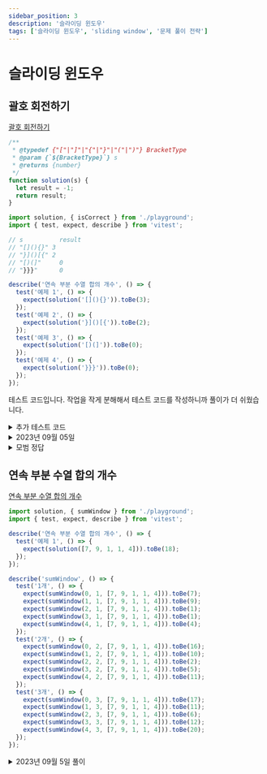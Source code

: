 ```yaml
---
sidebar_position: 3
description: '슬라이딩 윈도우'
tags: ['슬라이딩 윈도우', 'sliding window', '문제 풀이 전략']
---
```


# 슬라이딩 윈도우

## 괄호 회전하기

[괄호 회전하기](https://school.programmers.co.kr/learn/courses/30/lessons/76502)

```js
/**
 * @typedef {"["|"]"|"{"|"}"|"("|")"} BracketType
 * @param {`${BracketType}`} s
 * @returns {number}
 */
function solution(s) {
  let result = -1;
  return result;
}
```

```js
import solution, { isCorrect } from './playground';
import { test, expect, describe } from 'vitest';

// s	      result
// "[](){}"	3
// "}]()[{"	2
// "[)(]"	  0
// "}}}"	  0

describe('연속 부분 수열 합의 개수', () => {
  test('예제 1', () => {
    expect(solution('[](){}')).toBe(3);
  });
  test('예제 2', () => {
    expect(solution('}]()[{')).toBe(2);
  });
  test('예제 3', () => {
    expect(solution('[)(]')).toBe(0);
  });
  test('예제 4', () => {
    expect(solution('}}}')).toBe(0);
  });
});
```

테스트 코드입니다. 작업을 작게 분해해서 테스트 코드를 작성하니까 풀이가 더 쉬웠습니다.

<details>
<summary>추가 테스트 코드</summary>
<div markdown="1">

```js
import { isCorrect } from './playground';

describe('isCorrect', () => {
  test('예제 1', () => {
    expect(isCorrect('[](){}')).toBe(true);
  });
  test('예제 2', () => {
    expect(isCorrect('](){}[')).toBe(false);
  });
  test('예제 3', () => {
    expect(isCorrect('[{}]()')).toBe(true);
  });
  test('예제 4', () => {
    expect(isCorrect('}')).toBe(false);
  });
});
```

</div>
</details>

<details>
<summary>2023년 09월 05일</summary>
<div markdown="1">

```js
/**
 * @typedef {"["|"]"|"{"|"}"|"("|")"} BracketType
 * @param {`${BracketType}`} s
 * @returns {number}
 */
function solution(s) {
  let result = 0;
  for (let i = 0; i < s.length; i++) {
    const brackets = [...s.split(''), ...s.split('')];
    if (isCorrect(brackets.slice(i, i + s.length))) result += 1;
  }
  return result;
}

/**
 * @param {("["|"]"|"{"|"}"|"("|")")[]} s
 * @returns {boolean}
 */
export function isCorrect(s) {
  const stack = [];
  for (let i = 0; i < s.length; i++) {
    stack.push(s[i]);
    if (
      isPare(stack, '(', ')') ||
      isPare(stack, '[', ']') ||
      isPare(stack, '{', '}')
    ) {
      stack.pop();
      stack.pop();
    }
  }
  return stack.length === 0;
}

/**
 * @param {("["|"]"|"{"|"}"|"("|")")[]} s
 * @param {("["|"]"|"{"|"}"|"("|")")} left
 * @param {("["|"]"|"{"|"}"|"("|")")} right
 * @returns {boolean}
 */
function isPare(arr, left, right) {
  return arr.at(-2) === left && arr.at(-1) === right;
}

export default solution;
```

저의 정답코드입니다.

여기서 애매한 것은 문제 분류입니다. stack으로 분류할 수 있고 sliding window로 생각할 수 있습니다.

</div>
</details>

<details>
<summary>모범 정답</summary>
<div markdown="1">

```js
function solution(s) {
  var answer = 0;

  for (let i = 0; i < s.length; i++) {
    s = s.slice(1, s.length) + s[0];

    let string = s;

    for (let j = 0; j < Math.floor(s.length / 2); j++) {
      string = string.replace(/([\[][\]]|[\{][\}]|[\(][\)])+/g, '');

      if (!string) break;
    }

    answer += !string ? 1 : 0;
  }

  return answer;
}
```

정규표현식으로 문제를 푼 사람도 있습니다. 정규표현식의 성능에 의구심을 갖을 수 있지만 일반적으로는 좋은 방법이라고 생각합니다.

</div>
</details>

## 연속 부분 수열 합의 개수

[연속 부분 수열 합의 개수](https://school.programmers.co.kr/learn/courses/30/lessons/131701)

```js
import solution, { sumWindow } from './playground';
import { test, expect, describe } from 'vitest';

describe('연속 부분 수열 합의 개수', () => {
  test('예제 1', () => {
    expect(solution([7, 9, 1, 1, 4])).toBe(18);
  });
});

describe('sumWindow', () => {
  test('1개', () => {
    expect(sumWindow(0, 1, [7, 9, 1, 1, 4])).toBe(7);
    expect(sumWindow(1, 1, [7, 9, 1, 1, 4])).toBe(9);
    expect(sumWindow(2, 1, [7, 9, 1, 1, 4])).toBe(1);
    expect(sumWindow(3, 1, [7, 9, 1, 1, 4])).toBe(1);
    expect(sumWindow(4, 1, [7, 9, 1, 1, 4])).toBe(4);
  });
  test('2개', () => {
    expect(sumWindow(0, 2, [7, 9, 1, 1, 4])).toBe(16);
    expect(sumWindow(1, 2, [7, 9, 1, 1, 4])).toBe(10);
    expect(sumWindow(2, 2, [7, 9, 1, 1, 4])).toBe(2);
    expect(sumWindow(3, 2, [7, 9, 1, 1, 4])).toBe(5);
    expect(sumWindow(4, 2, [7, 9, 1, 1, 4])).toBe(11);
  });
  test('3개', () => {
    expect(sumWindow(0, 3, [7, 9, 1, 1, 4])).toBe(17);
    expect(sumWindow(1, 3, [7, 9, 1, 1, 4])).toBe(11);
    expect(sumWindow(2, 3, [7, 9, 1, 1, 4])).toBe(6);
    expect(sumWindow(3, 3, [7, 9, 1, 1, 4])).toBe(12);
    expect(sumWindow(4, 3, [7, 9, 1, 1, 4])).toBe(20);
  });
});
```

<details>
<summary>2023년 09월 5일 풀이</summary>
<div markdown="1">

```js
/**
 * @param {number[]} elements
 * @returns {number}
 */
function solution(elements) {
  const result = new Set();
  let windowSize = 1;
  while (windowSize <= elements.length) {
    for (let i = 0; i < elements.length; i++) {
      result.add(sumWindow(i, windowSize, elements));
    }
    windowSize += 1;
  }

  return result.size;
}

/**
 * @param {number} idx
 * @param {number} size
 * @param {number[]} arr
 * @returns {number}
 */
export function sumWindow(idx, size, arr) {
  const result = [...arr, ...arr];
  return result.slice(idx, idx + size).reduce((acc, curr) => acc + curr);
}

export default solution;
```

아래 질문을 참고했습니다. 다시보니까 접근은 맞는데 작은 실수를 했었습니다. windowSize를 나중에 더해야 하는데 먼저 더했던 실수를 했습니다. for문 전에 더했습니다.

또 이 문제에서 다루는 순열을 보고 원순열이라고 부릅니다.

무식한 방법을 활용하면 배열을 2배로 복제하면 됩니다.

사실 정답을 못 맞췄는데 질문을 찾아다녔습니다.

[JS 전반적인 접근 스포 O](https://school.programmers.co.kr/questions/41278)

</div>
</details>
